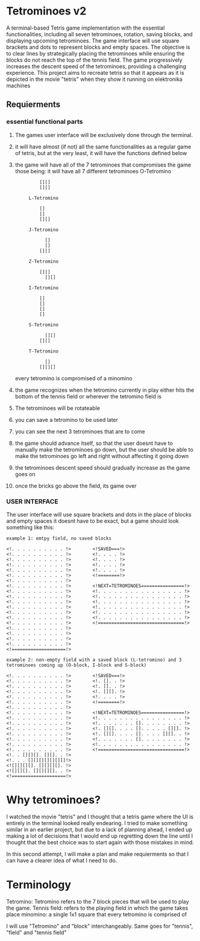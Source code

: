 # Tetrominoes v2


A terminal-based Tetris game implementation with the essential functionalities, including all seven tetrominoes, rotation, saving blocks, and displaying upcoming tetrominoes. The game interface will use square brackets and dots to represent blocks and empty spaces. The objective is to clear lines by strategically placing the tetrominoes while ensuring the blocks do not reach the top of the tennis field. The game progressively increases the descent speed of the tetrominoes, providing a challenging experience. This project aims to recreate tetris so that it appears as it is depicted in the movie "tetris" when they show it running on elektronika machines

## Requierments

### essential functional parts

1. The games user interface will be exclusively done through the terminal.

2. it will have almost (if not) all the same functionalities as a regular game of tetris, but at the very least, it will have the functions defined below

3. the game will have all of the 7 tetrominoes that compromises the game
    those being:
        it will have all 7 different tetrominoes
            O-Tetromino

                [][]
                [][]
            
            L-Tetromino
            
                []
                []
                [][]
            
            J-Tetromino
            
                  []
                  []
                [][]
            
            Z-Tetromino
            
                [][]
                  [][]
            
            I-Tetromino
            
                []
                []
                []
                []
            
            S-Tetromino
            
                  [][]
                [][]
            
            T-Tetromino
            
                  []
                [][][]


    every tetromino is compromised of a minomino

4. the game recognizes when the tetromino currently in play either hits the bottom of the tennis field or wherever the tetromino field is

5. The tetrominoes will be rotateable

6. you can save a tetromino to be used later

7. you can see the next 3 tetrominoes that are to come

8. the game should advance itself, so that the user doesnt have to manually make the tetrominoes go down, but the user should be able to make the tetrominoes go left and right without affecting it going down

9. the tetrominoes descent speed should gradually increase as the game goes on

10. once the bricks go above the field, its game over

### USER INTERFACE

The user interface will use square brackets and dots in the place of blocks and empty spaces
    it doesnt have to be exact, but a game should look something like this:
    
    example 1: emtpy field, no saved blocks

    <!. . . . . . . . . . !>        <!SAVED===!>
    <!. . . . . . . . . . !>        <!. . . . !>
    <!. . . . . . . . . . !>        <!. . . . !>
    <!. . . . . . . . . . !>        <!. . . . !>
    <!. . . . . . . . . . !>        <!. . . . !>
    <!. . . . . . . . . . !>        <!========!>
    <!. . . . . . . . . . !>
    <!. . . . . . . . . . !>        <!NEXT=TETROMINOES================!>
    <!. . . . . . . . . . !>        <!. . . . . . . . . . . . . . . . !>
    <!. . . . . . . . . . !>        <!. . . . . . . . . . . . . . . . !>
    <!. . . . . . . . . . !>        <!. . . . . . . . . . . . . . . . !>
    <!. . . . . . . . . . !>        <!. . . . . . . . . . . . . . . . !>
    <!. . . . . . . . . . !>        <!. . . . . . . . . . . . . . . . !>
    <!. . . . . . . . . . !>        <!. . . . . . . . . . . . . . . . !>
    <!. . . . . . . . . . !>        <!================================!>
    <!. . . . . . . . . . !>
    <!. . . . . . . . . . !>
    <!. . . . . . . . . . !>
    <!. . . . . . . . . . !>
    <!====================!>

    example 2: non-empty field with a saved block (L-tetromino) and 3 tetrominoes coming up (O-block, I-block and S-block)

    <!. . . . . . . . . . !>        <!SAVED===!>
    <!. . . . . . . . . . !>        <!. []. . !>
    <!. . . . . . . . . . !>        <!. []. . !>
    <!. . . . . . . . . . !>        <!. [][]. !>
    <!. . . . . . . . . . !>        <!. . . . !>
    <!. . . . . . . . . . !>        <!========!>
    <!. . . . . . . . . . !>
    <!. . . . . . . . . . !>        <!NEXT=TETROMINOES================!>
    <!. . . . . . . . . . !>        <!. . . . . . . . . . . . . . . . !>
    <!. . . . . . . . . . !>        <!. . . . . . . []. . . . . . . . !>
    <!. . . . . . . . . . !>        <!. [][]. . . . []. . . . . [][]. !>
    <!. . . . . . . . . . !>        <!. [][]. . . . []. . . . [][]. . !>
    <!. . . . . . . . . . !>        <!. . . . . . . []. . . . . . . . !>
    <!. . . . . . . . . . !>        <!. . . . . . . . . . . . . . . . !>
    <!. . . . . . . . . . !>        <!================================!>
    <!. . [][][]. [][]. . !>
    <!. . . [][][][][][][]!>
    <![][][][]. [][][][]. !>
    <![][][]. [][][][]. . !>
    <!====================!>


# Why tetrominoes?

I watched the movie "tetris" and I thought that a tetris game where the UI is entirely in the terminal looked really endearing. I tried to make something similar in an earlier project, but due to a lack of planning ahead, I ended up making a lot of decisions that I would end up regretting down the line until I thought that the best choice was to start again with those mistakes in mind.


In this second attempt, I will make a plan and make requierments so that I can have a clearer idea of what I need to do.

# Terminology

Tetromino: Tetromino refers to the 7 block pieces that will be used to play the game.
Tennis field: refers to the playing field in which the game takes place
minomino: a single 1x1 square that every tetromino is comprised of

I will use "Tetromino" and "block" interchangeably. Same goes for "tennis", "field" and "tennis field"